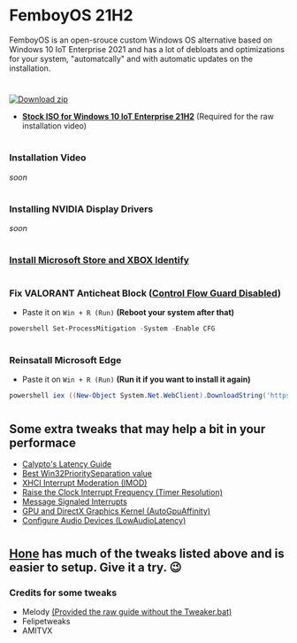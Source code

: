 # **FemboyOS 21H2**
FemboyOS is an open-srouce custom Windows OS alternative based on Windows 10 IoT Enterprise 2021 and has a lot of debloats and optimizations for your system, "automatcally" and with automatic updates on the installation.
#
[![Download zip](https://custom-icon-badges.herokuapp.com/badge/-Download-gray?style=for-the-badge&logo=download&logoColor=white "Download zip")](https://drive.google.com/u/0/uc?id=1nXnoIo_7ojONVKiHKyC4-Awgcq9KjXJN&export=download)
* [**Stock ISO for Windows 10 IoT Enterprise 21H2**](https://bafybeicfku5j343hn3h6qj3l4fjqj5xu5542xhhhcnt6ivhduxp4ldu7re.ipfs.dweb.link/?filename=en-us_windows_10_iot_enterprise_ltsc_2021_x64_dvd_257ad90f.iso) (Required for the raw installation video)
#
### **Installation Video**
*soon*
#
### **Installing NVIDIA Display Drivers**
*soon*
# 
### [**Install Microsoft Store and XBOX Identify**](https://github.com/kkkgo/LTSC-Add-MicrosoftStore)
#
### **Fix VALORANT Anticheat Block ([Control Flow Guard Disabled](https://support-valorant.riotgames.com/hc/en-us/articles/4406555340179-How-to-Enable-Exploit-Protection-and-Prevent-Error-Code-VAN9002))**
* Paste it on `Win + R (Run)` **(Reboot your system after that)**
```ps1
powershell Set-ProcessMitigation -System -Enable CFG
```
#
### **Reinsatall Microsoft Edge**
* Paste it on `Win + R (Run)` **(Run it if you want to install it again)**
```ps1
powershell iex ((New-Object System.Net.WebClient).DownloadString('https://raw.githubusercontent.com/AveYo/fox/main/Edge_Removal.bat'))
```
#
## Some extra tweaks that may help a bit in your performace
* [Calypto's Latency Guide](https://docs.google.com/document/d/1c2-lUJq74wuYK1WrA_bIvgb89dUN0sj8-hO3vqmrau4)
* [Best Win32PrioritySeparation value](https://github.com/amitxv/PC-Tuning/blob/main/docs/research.md#the-truth-behind-ambiguous-values)
* [XHCI Interrupt Moderation (IMOD)](https://github.com/amitxv/PC-Tuning/blob/main/docs/post-install.md#xhci-interrupt-moderation-imod)
* [Raise the Clock Interrupt Frequency (Timer Resolution)](https://github.com/amitxv/PC-Tuning/blob/main/docs/post-install.md#raise-the-clock-interrupt-frequency-timer-resolution)
* [Message Signaled Interrupts](https://github.com/amitxv/PC-Tuning/blob/main/docs/post-install.md#message-signaled-interrupts)
* [GPU and DirectX Graphics Kernel (AutoGpuAffinity)](https://github.com/amitxv/PC-Tuning/blob/main/docs/post-install.md#gpu-and-directx-graphics-kernel)
* [Configure Audio Devices (LowAudioLatency)](https://github.com/amitxv/PC-Tuning/blob/main/docs/post-install.md#configure-audio-devices)
#
## **[Hone](https://github.com/auraside/Hone) has much of the tweaks listed above and is easier to setup. Give it a try. 😉**

### Credits for some tweaks
* Melody [(Provided the raw guide without the Tweaker.bat)](https://www.youtube.com/embed/F_4BPuqn0_o)
* Felipetweaks
* AMITVX
